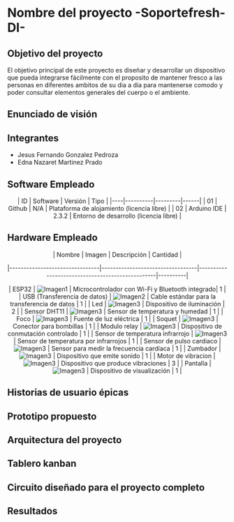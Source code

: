 # Nombre del proyecto -Soportefresh-DI-

## Objetivo del proyecto
El objetivo principal de este proyecto es diseñar y desarrollar un dispositivo que pueda integrarse fácilmente con el proposito de mantener fresco a las personas en  diferentes ambitos de su dia a dia para mantenerse comodo y poder consultar elementos generales del cuerpo o el ambiente.

## Enunciado de visión

## Integrantes
- Jesus Fernando Gonzalez Pedroza
- Edna Nazaret Martinez Prado

## Software Empleado
<div align="center">
| ID | Software | Versión | Tipo |
|----|----------|---------|------|
| 01 | Github | N/A | Plataforma de alojamiento (licencia libre) |
| 02 | Arduino IDE | 2.3.2 | Entorno de desarrollo (licencia libre) |
</div>

## Hardware Empleado
<div align="center">
  | Nombre                         | Imagen                           | Descripción                                     | Cantidad |
  
  |--------------------------------|----------------------------------|-------------------------------------------------|----------|
  
  | ESP32                          | ![Imagen1](url_de_la_imagen)    | Microcontrolador con Wi-Fi y Bluetooth integrado| 1        |
  | USB (Transferencia de datos)   | ![Imagen2](url_de_la_imagen)    | Cable estándar para la transferencia de datos   | 1        |
  | Led                            | ![Imagen3](url_de_la_imagen)    | Dispositivo de iluminación                      | 2        |
  | Sensor DHT11                   | ![Imagen3](url_de_la_imagen)    | Sensor de temperatura y humedad                 | 1        |
  | Foco                           | ![Imagen3](url_de_la_imagen)    | Fuente de luz eléctrica                         | 1        |
  | Soquet                         | ![Imagen3](url_de_la_imagen)    | Conector para bombillas                         | 1        |
  | Modulo relay                   | ![Imagen3](url_de_la_imagen)    | Dispositivo de conmutación controlado           | 1        |
  | Sensor de temperatura infrarrojo | ![Imagen3](url_de_la_imagen)  | Sensor de temperatura por infrarrojos           | 1        |
  | Sensor de pulso cardiaco       | ![Imagen3](url_de_la_imagen)    | Sensor para medir la frecuencia cardíaca        | 1        |
  | Zumbador                       | ![Imagen3](url_de_la_imagen)    | Dispositivo que emite sonido                    | 1        |
  | Motor de vibracion             | ![Imagen3](url_de_la_imagen)    | Dispositivo que produce vibraciones             | 3        |
  | Pantalla                       | ![Imagen3](url_de_la_imagen)    | Dispositivo de visualización                    | 1        |
</div>

## Historias de usuario épicas 

## Prototipo propuesto

## Arquitectura del proyecto

## Tablero kanban
  
## Circuito diseñado para el proyecto completo 

## Resultados
